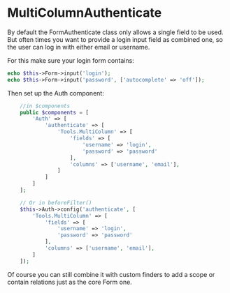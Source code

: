 # MultiColumnAuthenticate

By default the FormAuthenticate class only allows a single field to be used.
But often times you want to provide a login input field as combined one, so the user can log in with either email or username.

For this make sure your login form contains:
```php
echo $this->Form->input('login');
echo $this->Form->input('password', ['autocomplete' => 'off']);
```

Then set up the Auth component:
```php
    //in $components
    public $components = [
        'Auth' => [
            'authenticate' => [
                'Tools.MultiColumn' => [
                    'fields' => [
                        'username' => 'login',
                        'password' => 'password'
                    ],
                    'columns' => ['username', 'email'],
                ]
            ]
        ]
    ];

    // Or in beforeFilter()
    $this->Auth->config('authenticate', [
        'Tools.MultiColumn' => [
            'fields' => [
                'username' => 'login',
                'password' => 'password'
            ],
            'columns' => ['username', 'email'],
        ]
    ]);
```

Of course you can still combine it with custom finders to add a scope or contain relations just as the core Form one.
